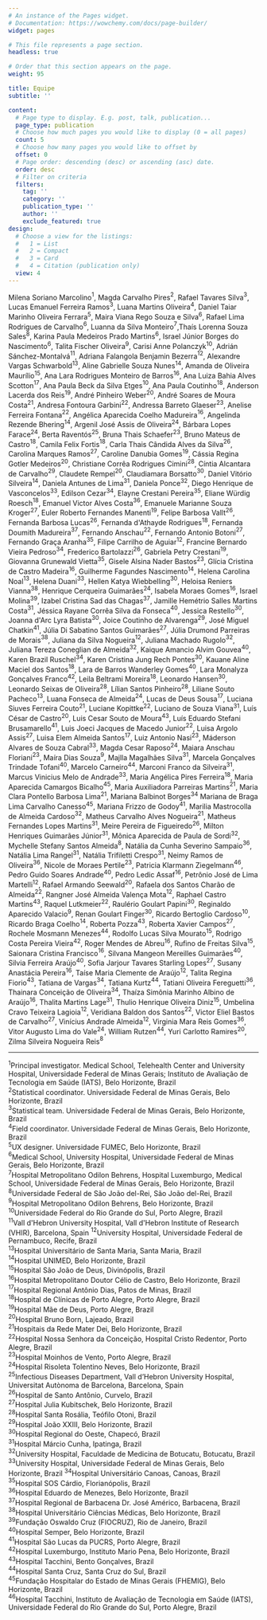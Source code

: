 ```yaml
---
# An instance of the Pages widget.
# Documentation: https://wowchemy.com/docs/page-builder/
widget: pages

# This file represents a page section.
headless: true

# Order that this section appears on the page.
weight: 95

title: Equipe
subtitle: ''

content:
  # Page type to display. E.g. post, talk, publication...
  page_type: publication
  # Choose how much pages you would like to display (0 = all pages)
  count: 5
  # Choose how many pages you would like to offset by
  offset: 0
  # Page order: descending (desc) or ascending (asc) date.
  order: desc
  # Filter on criteria
  filters:
    tag: ''
    category: ''
    publication_type: ''
    author: ''
    exclude_featured: true
design:
  # Choose a view for the listings:
  #   1 = List
  #   2 = Compact
  #   3 = Card
  #   4 = Citation (publication only)
  view: 4
---
```



 

Milena Soriano Marcolino$^1$, Magda Carvalho Pires$^2$, Rafael Tavares Silva$^3$, Lucas Emanuel Ferreira Ramos$^3$, Luana Martins Oliveira$^4$, Daniel Taiar Marinho Oliveira Ferrara$^5$, Maira Viana Rego Souza e Silva$^6$, Rafael Lima Rodrigues de Carvalho$^6$, Luanna da Silva Monteiro$^7$,Thaís Lorenna Souza Sales$^8$, Karina Paula Medeiros Prado Martins$^6$, Israel Júnior Borges do Nascimento$^6$, Talita Fischer Oliveira$^9$, Carisi Anne Polanczyk$^{10}$, Adrián Sánchez-Montalvá$^{11}$, Adriana Falangola Benjamin Bezerra$^{12}$, Alexandre Vargas Schwarbold$^{13}$, Aline Gabrielle Souza Nunes$^{14}$, Amanda de Oliveira Maurílio$^{15}$, Ana Lara Rodrigues Monteiro de Barros$^{16}$, Ana Luiza Bahia Alves Scotton$^{17}$, Ana Paula Beck da Silva Etges$^{10}$, Ana Paula Coutinho$^{18}$, Anderson Lacerda dos Reis$^{19}$, André Pinheiro Weber$^{20}$, André Soares de Moura Costa$^{21}$, Andresa Fontoura Garbini$^{22}$, Andressa Barreto Glaeser$^{23}$, Anelise Ferreira Fontana$^{22}$, Angélica Aparecida Coelho Madureira$^{16}$, Angelinda Rezende Bhering$^{14}$, Argenil José Assis de Oliveira$^{24}$, Bárbara Lopes Farace$^{24}$, Berta Raventós$^{25}$, Bruna Thais Schaefer$^{23}$, Bruno Mateus de Castro$^{18}$, Camila Felix Fortis$^{18}$, Carla Thais Cândida Alves da Silva$^{26}$, Carolina Marques Ramos$^{27}$, Caroline Danubia Gomes$^{19}$, Cássia Regina Gotler Medeiros$^{20}$, Christiane Corrêa Rodrigues Cimini$^{28}$, Cíntia Alcantara de Carvalho$^{29}$, Claudete Rempel$^{20}$, Claudiamara Borsatto$^{30}$, Daniel Vitório Silveira$^{14}$, Daniela Antunes de Lima$^{31}$, Daniela Ponce$^{32}$, Diego Henrique de Vasconcelos$^{33}$, Edilson Cezar$^{34}$, Elayne Crestani Pereira$^{35}$, Eliane Würdig Roesch$^{18}$, Emanuel Victor Alves Costa$^{36}$, Emanuele Marianne Souza Kroger$^{27}$, Euler Roberto Fernandes Manenti$^{19}$, Felipe Barbosa Vallt$^{26}$, Fernanda Barbosa Lucas$^{26}$, Fernanda d'Athayde Rodrigues$^{18}$, Fernanda Doumith Madureira$^{37}$, Fernando Anschau$^{22}$, Fernando Antonio Botoni$^{27}$, Fernando Graça Aranha$^{35}$, Filipe Carrilho de Aguiar$^{12}$, Francine Bernardo Vieira Pedroso$^{34}$, Frederico Bartolazzi$^{26}$, Gabriela Petry Crestani$^{19}$, Giovanna Grunewald Vietta$^{35}$, Gisele Alsina Nader Bastos$^{23}$, Glícia Cristina de Castro Madeira$^{16}$, Guilherme Fagundes Nascimento$^{14}$, Helena Carolina Noal$^{13}$, Helena Duani$^{33}$, Hellen Katya Wiebbelling$^{30}$, Heloisa Reniers Vianna$^{38}$, Henrique Cerqueira Guimarães$^{24}$, Isabela Moraes Gomes$^{16}$, Israel Molina$^{39}$, Izabel Cristina Sad das Chagas$^{37}$, Jamille Hemétrio Salles Martins Costa$^{31}$, Jéssica Rayane Corrêa Silva da Fonseca$^{40}$, Jessica Restello$^{30}$, Joanna d'Arc Lyra Batista$^{30}$, Joice Coutinho de Alvarenga$^{29}$, José Miguel Chatkin$^{41}$, Júlia Di Sabatino Santos Guimarães$^{27}$, Júlia Drumond Parreiras de Morais$^{38}$, Juliana da Silva Nogueira$^{12}$, Juliana Machado Rugolo$^{32}$, Juliana Tereza Coneglian de Almeida$^{32}$, Kaique Amancio Alvim Gouvea$^{40}$, Karen Brazil Ruschel$^{34}$, Karen Cristina Jung Rech Pontes$^{30}$, Kauane Aline Maciel dos Santos$^{18}$, Lara de Barros Wanderley Gomes$^{40}$, Lara Monalyza Gonçalves Franco$^{42}$, Leila Beltrami Moreira$^{18}$, Leonardo Hansen$^{30}$, Leonardo Seixas de Oliveira$^28$, Lílian Santos Pinheiro$^28$, Liliane Souto Pacheco$^{13}$, Luana Fonseca de Almeida$^{24}$, Lucas de Deus Sousa$^{17}$, Luciana Siuves Ferreira Couto$^{21}$, Luciane Kopittke$^{22}$, Luciano de Souza Viana$^{31}$, Luís César de Castro$^{20}$, Luis Cesar Souto de Moura$^{43}$, Luís Eduardo Stefani Brusamarello$^{41}$, Luis Joeci Jacques de Macedo Junior$^{22}$, Luisa Argolo Assis$^{27}$, Luisa Elem Almeida Santos$^{17}$, Luiz Antonio Nasi$^{23}$, Máderson Alvares de Souza Cabral$^{33}$, Magda Cesar Raposo$^{24}$, Maiara Anschau Floriani$^{23}$, Maíra Dias Souza$^{9}$, Majlla Magalhães Silva$^{31}$, Marcela Gonçalves Trindade Tofani$^{40}$, Marcelo Carneiro$^{44}$, Marconi Franco da Silveira$^{31}$, Marcus Vinicius Melo de Andrade$^{33}$, Maria Angélica Pires Ferreira$^{18}$, Maria Aparecida Camargos Bicalho$^{45}$, Maria Auxiliadora Parreiras Martins$^{21}$, Maria Clara Pontello Barbosa Lima$^{21}$, Mariana Balbinot Borges$^{34}$
Mariana de Braga Lima Carvalho Canesso$^{45}$, Mariana Frizzo de Godoy$^{41}$, Marilia Mastrocolla de Almeida Cardoso$^{32}$, Matheus Carvalho Alves Nogueira$^{21}$, Matheus Fernandes Lopes Martins$^{31}$, Meire Pereira de Figueiredo$^{26}$, Milton Henriques Guimarães Júnior$^{31}$, Mônica Aparecida de Paula de Sordi$^{32}$, Mychelle Stefany Santos Almeida$^{8}$, Natália da Cunha Severino Sampaio$^{36}$, Natália Lima Rangel$^{31}$, Natália Trifiletti Crespo$^{31}$, Neimy Ramos de Oliveira$^{36}$, Nicole de Moraes Pertile$^{23}$, Patricia Klarmann Ziegelmann$^{46}$, Pedro Guido Soares Andrade$^{40}$, Pedro Ledic Assaf$^{16}$, Petrônio José de Lima Martelli$^{12}$, Rafael Armando Seewald$^{20}$, Rafaela dos Santos Charão de Almeida$^{22}$, Rangner José Almeida Valença Mota$^{12}$, Raphael Castro Martins$^{43}$, Raquel Lutkmeier$^{22}$, Raulério Goulart Papini$^{30}$, Reginaldo Aparecido Valacio$^9$, Renan Goulart Finger$^{30}$, Ricardo Bertoglio Cardoso$^{10}$, Ricardo Braga Coelho$^{14}$, Roberta Pozza$^{43}$, Roberta Xavier Campos$^{27}$, Rochele Mosmann Menezes$^{44}$, Rodolfo Lucas Silva Mourato$^{15}$, Rodrigo Costa Pereira Vieira$^{42}$, Roger Mendes de Abreu$^{16}$, Rufino de Freitas Silva$^{15}$, Saionara Cristina Francisco$^{16}$, Silvana Mangeon Mereilles Guimarães$^{40}$, Silvia Ferreira Araújo$^{40}$, Sofia Jarjour Tavares Starling Lopes$^{27}$, Susany Anastácia Pereira$^{16}$, Taíse Maria Clemente de Araújo$^{12}$, Talita Regina Fiorio$^{43}$, Tatiana de Vargas$^{34}$, Tatiana Kurtz$^{44}$, Tatiani Oliveira Fereguetti$^{36}$, Thainara Conceição de Oliveira$^{34}$, Thaíza Simônia Marinho Albino de Araújo$^{16}$, Thalita Martins Lage$^{31}$, Thulio Henrique Oliveira Diniz$^{15}$, Umbelina Cravo Teixeira Lagioia$^{12}$, Veridiana Baldon dos Santos$^{22}$, Victor Eliel Bastos de Carvalho$^{27}$, Vinícius Andrade Almeida$^{12}$, Virginia Mara Reis Gomes$^{36}$, Vitor Augusto Lima do Vale$^{24}$, William Rutzen$^{44}$, Yuri Carlotto Ramires$^{20}$, Zilma Silveira Nogueira Reis$^{8}$  

      
      
***

$^1$Principal investigator. Medical School, Telehealth Center and University Hospital, Universidade Federal de Minas Gerais; Instituto de Avaliação de Tecnologia em Saúde (IATS), Belo Horizonte, Brazil  
$^2$Statistical coordinator. Universidade Federal de Minas Gerais, Belo Horizonte, Brazil  
$^3$Statistical team. Universidade Federal de Minas Gerais, Belo Horizonte, Brazil  
$^4$Field coordinator. Universidade Federal de Minas Gerais, Belo Horizonte, Brazil  
$^5$UX designer. Universidade FUMEC, Belo Horizonte, Brazil  
$^6$Medical School, University Hospital, Universidade Federal de Minas Gerais, Belo Horizonte, Brazil  
$^7$Hospital Metropolitano Odilon Behrens, Hospital Luxemburgo, Medical School, Universidade Federal de Minas Gerais, Belo Horizonte, Brazil  
$^8$Universidade Federal de São João del-Rei, São João del-Rei, Brazil  
$^9$Hospital Metropolitano Odilon Behrens, Belo Horizonte, Brazil  
$^{10}$Universidade Federal do Rio Grande do Sul, Porto Alegre, Brazil  
$^{11}$Vall d'Hebron University Hospital, Vall d'Hebron Institute of Research   (VHIR), Barcelona, Spain
$^{12}$University Hospital, Universidade Federal de Pernambuco, Recife, Brazil  
$^{13}$Hospital Universitário de Santa Maria, Santa Maria, Brazil  
$^{14}$Hospital UNIMED, Belo Horizonte, Brazil  
$^{15}$Hospital São João de Deus, Divinópolis, Brazil  
$^{16}$Hospital Metropolitano Doutor Célio de Castro, Belo Horizonte, Brazil  
$^{17}$Hospital Regional Antônio Dias, Patos de Minas, Brazil  
$^{18}$Hospital de Clínicas de Porto Alegre, Porto Alegre, Brazil  
$^{19}$Hospital Mãe de Deus, Porto Alegre, Brazil  
$^{20}$Hospital Bruno Born, Lajeado, Brazil  
$^{21}$Hospitais da Rede Mater Dei, Belo Horizonte, Brazil  
$^{22}$Hospital Nossa Senhora da Conceição, Hospital Cristo Redentor, Porto Alegre, Brazil  
$^{23}$Hospital Moinhos de Vento, Porto Alegre, Brazil  
$^{24}$Hospital Risoleta Tolentino Neves, Belo Horizonte, Brazil  
$^{25}$Infectious Diseases Department, Vall d’Hebron University Hospital, Universitat Autònoma de Barcelona, Barcelona, Spain  
$^{26}$Hospital de Santo Antônio, Curvelo, Brazil  
$^{27}$Hospital Julia Kubitschek, Belo Horizonte, Brazil  
$^{28}$Hospital Santa Rosália, Teófilo Otoni, Brazil  
$^{29}$Hospital João XXIII, Belo Horizonte, Brazil  
$^{30}$Hospital Regional do Oeste, Chapecó, Brazil  
$^{31}$Hospital Márcio Cunha, Ipatinga, Brazil  
$^{32}$University Hospital, Faculdade de Medicina de Botucatu, Botucatu, Brazil  
$^{33}$University Hospital, Universidade Federal de Minas Gerais, Belo Horizonte,   Brazil
$^{34}$Hospital Universitário Canoas, Canoas, Brazil  
$^{35}$Hospital SOS Cárdio, Florianópolis, Brazil  
$^{36}$Hospital Eduardo de Menezes, Belo Horizonte, Brazil  
$^{37}$Hospital Regional de Barbacena Dr. José Américo, Barbacena, Brazil  
$^{38}$Hospital Universitário Ciências Médicas, Belo Horizonte, Brazil  
$^{39}$Fundação Oswaldo Cruz (FIOCRUZ), Rio de Janeiro, Brazil  
$^{40}$Hospital Semper, Belo Horizonte, Brazil  
$^{41}$Hospital São Lucas da PUCRS, Porto Alegre, Brazil  
$^{42}$Hospital Luxemburgo, Instituto Mario Pena, Belo Horizonte, Brazil  
$^{43}$Hospital Tacchini, Bento Gonçalves, Brazil  
$^{44}$Hospital Santa Cruz, Santa Cruz do Sul, Brazil  
$^{45}$Fundação Hospitalar do Estado de Minas Gerais (FHEMIG), Belo Horizonte, Brazil  
$^{46}$Hospital Tacchini, Instituto de Avaliação de Tecnologia em Saúde (IATS), Universidade Federal do Rio Grande do Sul, Porto Alegre, Brazil  


